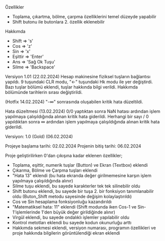 Özellikler
  - Toplama, çıkartma, bölme, çarpma özelliklerini temel düzeyde yapabilir
  - Shift butonu ile butonlara 2. özellik eklenebilir

Hakkımda

-  Shift      =>    's' 
-  Cos        =>    'z' 
-  Sin        =>    'x'
-  Eşittir    =>    'Enter' 
-  Ans        =>    'Sağ Ok Tuşu'
-  Silme      =>    'Backspace'
   
Versiyon 1.01 (22.02.2024)
     Hesap makinesine fiziksel tuşların bağlantısı yapıldı.
     9 tuşundaki CLR modu, "<-" tuşundaki Hk modu ile yer değiştirdi.
     Bazı tuşlar bölümü eklendi, tuşlar hakkında bilgi verildi.
     Hakkımda bölümünde tarihlerin sırası değiştirildi.

(Hotfix 14.02.2024) "-∞" sonrasında oluşabilen kritik hata düzeltildi.

Hata düzeltmesi (13.02.2024)
     0/0 yaptıktan sonra NaN hatası ardından işlem yapılmaya çalışıldığında alınan kritik hata giderildi.
     Herhangi bir sayı / 0 yapıldıktan sonra ∞ ardından işlem yapılmaya çalışıldığında alınan kritik hata giderildi.

Versiyon: 1.0 (Gold) (06.02.2024)

Projeye başlama tarihi: 02.02.2024
Projenin bitiş  tarihi:       06.02.2024

Proje geliştirilirken 0'dan çıkışına kadar eklenen özellikler;

-    Toplama, eşittir, numerik tuşlar (Button) ve Ekran (Textbox) eklendi
-    Çıkarma, Bölme ve Çarpma tuşları eklendi
-    "Hata 13" eklendi (bu hata ekranda değer girilmemesine karşın işlem yapılmaya çalışıldığında alınır)
-    Silme tuşu eklendi, bu sayede karakterler tek tek silinebilir oldu
-    Shift butonu eklendi, bu sayede bir tuşa 2. bir fonksiyon tanımlanabilir oldu (Buton_Shift metodu sayesinde değişim kolaylaştırıldı)
-    Cos ve Sin hesaplama fonksiyonluğu kazandırıldı
-    "Matematiksel hata: 11" eklendi (Shift modunda iken Cos-1 ve Sin-1'işlemlerinde 1'den büyük değer girildiğinde alınır)
-    Virgül eklendi, bu sayede ondalıklı işlemler yapılabilir oldu
-    Kontrol metotları eklendi bu sayede kodun okunurluğu arttı
-    Hakkımda sekmesi eklendi, versiyon numarası, programın özellikleri ve proje hakkında bilgilerin görüntülendiği ekran eklendi
